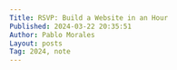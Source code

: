 ```yaml
---
Title: RSVP: Build a Website in an Hour
Published: 2024-03-22 20:35:51
Author: Pablo Morales
Layout: posts
Tag: 2024, note
---
```

<div class="measure db center f5 f4-ns lh-copy">
   <img class="db w-100 mt4 mt5-ns" src="/static/" alt="">
   <div markdown="1">
   <a href="https://events.indieweb.org/2024/03/build-a-website-in-an-hour-lUYv5DntQ3Sr" class="u-re
    </div>
</div>